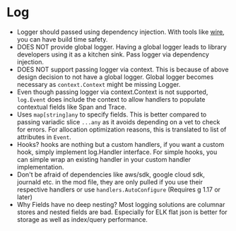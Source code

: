 # Log


- Logger should passed using dependency injection.
With tools like [wire][], you can have build time safety.
- DOES NOT provide global logger. Having a global logger leads to library developers using it as a kitchen sink. Pass logger via dependency injection.
- DOES NOT support passing logger via context. This is because of above design decision to not have a
global logger. Global logger becomes necessary as `context.Context` might be missing Logger.
- Even though passing logger via context.Context is not supported, `log.Event` does include
the context to allow handlers to populate contextual fields like Span and Trace.
- Uses `map[string]any` to specify fields. This is better compared to passing variadic slice
`...any` as it avoids depending on a vet to check for errors. For allocation optimization reasons,
this is translated to list of attributes in `Event`.
- Hooks? hooks are nothing but a custom handlers, if you want a custom hook, simply implement log.Handler interface. For simple hooks, you can simple wrap an existing handler in your custom handler implementation.
- Don't be afraid of dependencies like aws/sdk, google cloud sdk, journald etc. in the mod file, they are only pulled if you use their respective handlers or use `handlers.AutoConfigure` (Requires g 1.17 or later)
- Why Fields have no deep nesting? Most logging solutions are columnar stores and nested fields are bad.
Especially for ELK flat json is better for storage as well as index/query performance.


[wire]: https://github.com/google/wire
